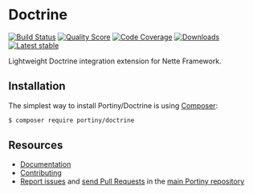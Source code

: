 # Doctrine

[![Build Status](https://img.shields.io/travis/portiny/doctrine.svg?style=flat-square)](https://travis-ci.org/portiny/doctrine)
[![Quality Score](https://img.shields.io/scrutinizer/g/portiny/doctrine.svg?style=flat-square)](https://scrutinizer-ci.com/g/portiny/doctrine)
[![Code Coverage](https://img.shields.io/scrutinizer/coverage/g/portiny/doctrine.svg?style=flat-square)](https://scrutinizer-ci.com/g/portiny/doctrine)
[![Downloads](https://img.shields.io/packagist/dt/portiny/doctrine.svg?style=flat-square)](https://packagist.org/packages/portiny/doctrine)
[![Latest stable](https://img.shields.io/github/tag/portiny/doctrine.svg?style=flat-square)](https://packagist.org/packages/portiny/doctrine)

Lightweight Doctrine integration extension for Nette Framework.


## Installation

The simplest way to install Portiny/Doctrine is using  [Composer](http://getcomposer.org/):

```sh
$ composer require portiny/doctrine
```


## Resources

 * [Documentation](https://github.com/portiny/doctrine/blob/master/docs/en/index.md)
 * [Contributing](https://github.com/portiny/portiny/blob/master/CODE_OF_CONDUCT.md)
 * [Report issues](https://github.com/portiny/portiny/issues) and [send Pull Requests](https://github.com/portiny/portiny/pulls) in the [main Portiny repository](https://github.com/portiny/portiny)
